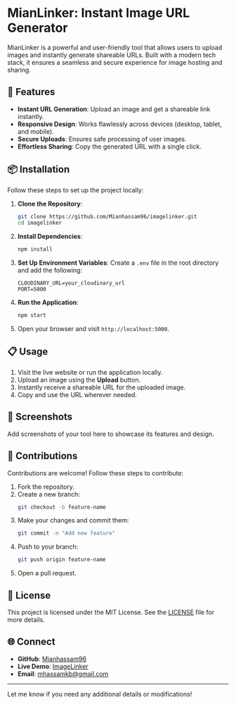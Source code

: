 # MianLinker: Instant Image URL Generator

MianLinker is a powerful and user-friendly tool that allows users to upload images and instantly generate shareable URLs. Built with a modern tech stack, it ensures a seamless and secure experience for image hosting and sharing.

## 🌟 Features

- **Instant URL Generation**: Upload an image and get a shareable link instantly.
- **Responsive Design**: Works flawlessly across devices (desktop, tablet, and mobile).
- **Secure Uploads**: Ensures safe processing of user images.
- **Effortless Sharing**: Copy the generated URL with a single click.

## 📦 Installation

Follow these steps to set up the project locally:

1. **Clone the Repository**:
   ```bash
   git clone https://github.com/Mianhassam96/imagelinker.git
   cd imagelinker
   ```

2. **Install Dependencies**:
   ```bash
   npm install
   ```

3. **Set Up Environment Variables**:
   Create a `.env` file in the root directory and add the following:
   ```env
   CLOUDINARY_URL=your_cloudinary_url
   PORT=5000
   ```

4. **Run the Application**:
   ```bash
   npm start
   ```

5. Open your browser and visit `http://localhost:5000`.

## 📋 Usage

1. Visit the live website or run the application locally.
2. Upload an image using the **Upload** button.
3. Instantly receive a shareable URL for the uploaded image.
4. Copy and use the URL wherever needed.

## 🎨 Screenshots

Add screenshots of your tool here to showcase its features and design.

## 🤝 Contributions

Contributions are welcome! Follow these steps to contribute:

1. Fork the repository.
2. Create a new branch:
   ```bash
   git checkout -b feature-name
   ```
3. Make your changes and commit them:
   ```bash
   git commit -m "Add new feature"
   ```
4. Push to your branch:
   ```bash
   git push origin feature-name
   ```
5. Open a pull request.

## 📄 License

This project is licensed under the MIT License. See the [LICENSE](LICENSE) file for more details.

## 🌐 Connect

- **GitHub**: [Mianhassam96](https://github.com/Mianhassam96)
- **Live Demo**: [ImageLinker](https://mian-linker.vercel.app/)
- **Email**: [mhassamkb@gmail.com](mailto:mhassamkb@gmail.com)

---

Let me know if you need any additional details or modifications!
